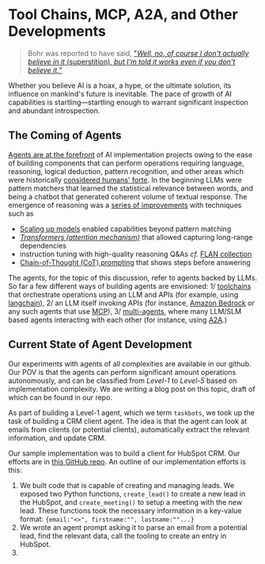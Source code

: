 # Tool Chains, MCP, A2A, and Other Developments

>  Bohr was reported to have said, ["*Well, no, of course I don't actually believe in it* (superstition), *but I'm told it works even if you don't believe it.*"](https://uat.taylorfrancis.com/chapters/mono/10.4324/9780429037214-17/superstition-leszek-ko%C5%82akowski-agnieszka-ko%C5%82akowska) 


Whether you believe AI is a hoax, a hype, or the ultimate solution, its influence on mankind's future is inevitable. The pace of growth of AI capabilities is startling—startling enough to warrant significant inspection and abundant introspection. 

## The Coming of Agents

[Agents are at the forefront](https://globalventuring.com/corporate/information-technology/corporates-rush-to-invest-in-ai-agents/) of AI implementation projects owing to the ease of building components that can perform operations requiring language, reasoning, logical deduction, pattern recognition, and other areas which were historically [considered humans' forte](https://arxiv.org/html/2404.01869v2). In the beginning LLMs were pattern matchers that learned the statistical relevance between words, and being a chatbot that generated coherent volume of textual response. The emergence of reasoning was a [series of improvements](https://arxiv.org/abs/2206.07682) with techniques such as

- [Scaling up models]( https://arxiv.org/abs/2005.14165) enabled capabilities beyond pattern matching
- *[Transformers (attention mechanism)](https://arxiv.org/abs/1706.03762)* that allowed capturing long-range dependencies
- instruction tuning with high-quality reasoning Q&As *cf.* [FLAN collection](https://research.google/blog/google-research-2022-beyond-language-vision-and-generative-models/) 
- [Chain-of-Thought (CoT) prompting](https://arxiv.org/abs/2201.11903) that shows steps before answering

The agents, for the topic of this discussion, refer to agents backed by LLMs. So far a few different ways of building agents are envisioned: 1/ [toolchains](https://python.langchain.com/v0.1/docs/modules/agents/concepts/) that orchestrate operations using an LLM and APIs (for example, using [langchain](https://python.langchain.com/docs)), 2/ an LLM itself invoking APIs (for instance, [Amazon Bedrock](https://aws.amazon.com/blogs/machine-learning/harness-the-power-of-mcp-servers-with-amazon-bedrock-agents/) or any such agents that use [MCP](https://docs.anthropic.com/en/docs/agents-and-tools/mcp)), 3/ [multi-agents](https://cloud.google.com/discover/what-are-ai-agents), where many LLM/SLM based agents interacting with each other (for instance, using [A2A](https://developers.googleblog.com/en/a2a-a-new-era-of-agent-interoperability/).)

## Current State of Agent Development

Our experiments with agents of all complexities are available in our github. Our POV is that the agents can perform significant amount operations autonomously, and can be classified from *Level-1* to *Level-5* based on implementation complexity. We are writing a blog post on this topic, draft of which can be found in our repo.

As part of building a Level-1 agent, which we term `taskbots`, we took up the task of building a CRM client agent. The idea is that the agent can look at emails from clients (or potential clients), automatically extract the relevant information, and update CRM. 

Our sample implementation was to build a client for HubSpot CRM. Our efforts are in [this GitHub repo](). An outline of our implementation efforts is this:
1. We built code that is capable of creating and managing leads. We exposed two Python functions, `create_lead()` to create a new lead in the HubSpot, and `create_meeting()` to setup a meeting with the new lead. These functions took the necessary information in a key-value format: `{email:"<>", firstname:"", lastname:""...}`
2. We wrote an agent prompt asking it to parse an email from a potential lead, find the relevant data, call the tooling to create an entry in HubSpot.
3. 


